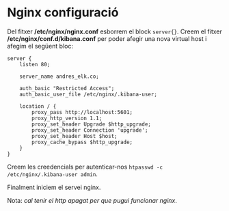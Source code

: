 # Nginx configuració

Del fitxer **/etc/nginx/nginx.conf** esborrem el block ``server{}``.
Creem el fitxer **/etc/nginx/conf.d/kibana.conf** per poder afegir una nova virtual host
i afegim el següent bloc:

```
server {
    listen 80;
 
    server_name andres_elk.co;
 
    auth_basic "Restricted Access";
    auth_basic_user_file /etc/nginx/.kibana-user;
 
    location / {
        proxy_pass http://localhost:5601;
        proxy_http_version 1.1;
        proxy_set_header Upgrade $http_upgrade;
        proxy_set_header Connection 'upgrade';
        proxy_set_header Host $host;
        proxy_cache_bypass $http_upgrade;
    }
}
```

Creem les creedencials per autenticar-nos ``htpasswd -c /etc/nginx/.kibana-user admin``.

Finalment iniciem el servei nginx. 

Nota: *cal tenir el http apagat per que pugui funcionar nginx*.
